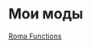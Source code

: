 # Мои моды

[Roma Functions](https://github.com/Roma56810/mods/raw/refs/heads/main/Roma_Functions.mcaddon)
